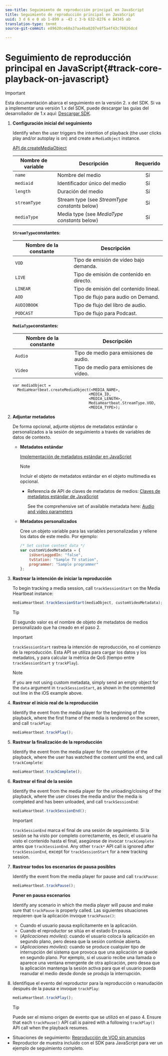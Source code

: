 ```yaml
---
seo-title: Seguimiento de reproducción principal en JavaScript
title: Seguimiento de reproducción principal en JavaScript
uuid: 3 d 6 e 0 ab 1-899 a -43 c 3-b 632-8276 e 84345 ab
translation-type: tm+mt
source-git-commit: e89620ce60a37aa4ba0207e8f5a4f43c76026dcd

---
```



# Seguimiento de reproducción principal en JavaScript{#track-core-playback-on-javascript}

>[!IMPORTANT]
>Esta documentación abarca el seguimiento en la versión 2. x del SDK. Si va a implementar una versión 1.x del SDK, puede descargar las guías del desarrollador de 1.x aquí: [Descargar SDK](/help/sdk-implement/download-sdks.md).

1. **Configuración inicial del seguimiento**

   Identify when the user triggers the intention of playback (the user clicks play and/or autoplay is on) and create a `MediaObject` instance.

   [API de createMediaObject](https://adobe-marketing-cloud.github.io/media-sdks/reference/javascript/MediaHeartbeat.html#.createMediaObject)

   | Nombre de variable | Descripción | Requerido |
   | --- | --- | :---: |
   | `name` | Nombre del medio | Sí |
   | `mediaid` | Identificador único del medio | Sí |
   | `length` | Duración del medio | Sí |
   | `streamType` | Stream type (see _StreamType constants_ below) | Sí |
   | `mediaType` | Media type (see _MediaType constants_ below) | Sí |

   **`StreamType`constantes:**

   | Nombre de la constante | Descripción   |
   |---|---|
   | `VOD` | Tipo de emisión de vídeo bajo demanda. |
   | `LIVE` | Tipo de emisión de contenido en directo. |
   | `LINEAR` | Tipo de emisión del contenido lineal. |
   | `AOD` | Tipo de flujo para audio on Demand. |
   | `AUDIOBOOK` | Tipo de flujo del libro de audio. |
   | `PODCAST` | Tipo de flujo para Podcast. |

   **`MediaType`constantes:**

   | Nombre de la constante | Descripción |
   |---|---|
   | `Audio` | Tipo de medio para emisiones de audio. |
   | `Video` | Tipo de medio para emisiones de vídeo. |

   ```
   var mediaObject =  
     MediaHeartbeat.createMediaObject(<MEDIA_NAME>,  
                                     <MEDIA_ID,  
                                     <MEDIA_LENGTH>, 
                                     MediaHeartbeat.StreamType.VOD,
                                     <MEDIA_TYPE>);
   ```

1. **Adjuntar metadatos**

   De forma opcional, adjunte objetos de metadatos estándar o personalizados a la sesión de seguimiento a través de variables de datos de contexto.

   * **Metadatos estándar**

      [Implementación de metadatos estándar en JavaScript](/help/sdk-implement/track-av-playback/impl-std-metadata/impl-std-metadata-js.md)

      >[!NOTE]
      >
      >Incluir el objeto de metadatos estándar en el objeto multimedia es opcional.

      * Referencia de API de claves de metadatos de medios: [Claves de metadatos estándar de JavaScript](https://adobe-marketing-cloud.github.io/media-sdks/reference/javascript)

         See the comprehensive set of available metadata here: [Audio and video parameters](/help/metrics-and-metadata/audio-video-parameters.md)
   * **Metadatos personalizados**

      Cree un objeto variable para las variables personalizadas y rellene los datos de este medio. Por ejemplo:

      ```js
      /* Set custom context data */ 
      var customVideoMetadata = { 
          isUserLoggedIn: "false", 
          tvStation: "Sample TV station", 
          programmer: "Sample programmer" 
      };
      ```


1. **Rastrear la intención de iniciar la reproducción**

   To begin tracking a media session, call `trackSessionStart` on the Media Heartbeat instance:

   ```js
   mediaHeartbeat.trackSessionStart(mediaObject, customVideoMetadata);
   ```

   >[!TIP]
   >
   >El segundo valor es el nombre de objeto de metadatos de medios personalizado que ha creado en el paso 2.

   >[!IMPORTANT]
   >
   >`trackSessionStart` rastrea la intención de reproducción, no el comienzo de la reproducción. Esta API se utiliza para cargar los datos y los metadatos, y para calcular la métrica de QoS (tiempo entre `trackSessionStart` y `trackPlay`).

   >[!NOTE]
   >
   >If you are not using custom metadata, simply send an empty object for the `data` argument in `trackSessionStart`, as shown in the commented out line in the iOS example above.

1. **Rastrear el inicio real de la reproducción**

   Identify the event from the media player for the beginning of the playback, where the first frame of the media is rendered on the screen, and call `trackPlay`:

   ```js
   mediaHeartbeat.trackPlay();
   ```

1. **Rastrear la finalización de la reproducción**

   Identify the event from the media player for the completion of the playback, where the user has watched the content until the end, and call `trackComplete`:

   ```js
   mediaHeartbeat.trackComplete();
   ```

1. **Rastrear el final de la sesión**

   Identify the event from the media player for the unloading/closing of the playback, where the user closes the media and/or the media is completed and has been unloaded, and call `trackSessionEnd`:

   ```js
   mediaHeartbeat.trackSessionEnd();
   ```

   >[!IMPORTANT]
   >
   >`trackSessionEnd` marca el final de una sesión de seguimiento. Si la sesión se ha visto por completo correctamente, es decir, el usuario ha visto el contenido hasta el final, asegúrese de invocar `trackComplete` antes que `trackSessionEnd`. Any other `track*` API call is ignored after `trackSessionEnd`, except for `trackSessionStart` for a new tracking session.

1. **Rastrear todos los escenarios de pausa posibles**

   Identify the event from the media player for pause and call `trackPause`:

   ```js
   mediaHeartbeat.trackPause();
   ```

   **Poner en pausa escenarios**

   Identify any scenario in which the media player will pause and make sure that `trackPause` is properly called. Las siguientes situaciones requieren que la aplicación invoque `trackPause()`:

   * Cuando el usuario pausa explícitamente en la aplicación.
   * Cuando el reproductor se sitúa en el estado En pausa.
   * (*Aplicaciones móviles*): cuando el usuario coloca la aplicación en segundo plano, pero desea que la sesión continúe abierta.
   * (*Aplicaciones móviles*): cuando se produce cualquier tipo de interrupción del sistema que provoca que una aplicación se quede en segundo plano. Por ejemplo, si el usuario recibe una llamada o aparece una ventana emergente de otra aplicación, pero desea que la aplicación mantenga la sesión activa para que el usuario pueda reanudar el medio desde donde se produjo la interrupción.

1. Identifique el evento del reproductor para la reproducción o reanudación después de la pausa e invoque `trackPlay`:

   ```js
   mediaHeartbeat.trackPlay();
   ```

   >[!TIP]
   >
   >Puede ser el mismo origen de evento que se utilizó en el paso 4. Ensure that each `trackPause()` API call is paired with a following `trackPlay()` API call when the playback resumes.

* Situaciones de seguimiento: [Reproducción de VOD sin anuncios](/help/sdk-implement/tracking-scenarios/vod-no-intrs-details.md)
* Reproductor de muestra incluido con el SDK para JavaScript para ver un ejemplo de seguimiento completo.

